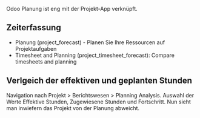 
Odoo Planung ist eng mit der Projekt-App verknüpft.

## Zeiterfassung

* Planung (project_forecast) - 	Planen Sie Ihre Ressourcen auf Projektaufgaben 
* Timesheet and Planning (project_timesheet_forecast): Compare timesheets and planning

## Verlgeich der effektiven und geplanten Stunden

Navigation nach Projekt > Berichtswesen > Planning Analysis. Auswahl der Werte Effektive Stunden, Zugewiesene Stunden und Fortschritt. Nun sieht man inwiefern das Projekt von der Planung abweicht.
